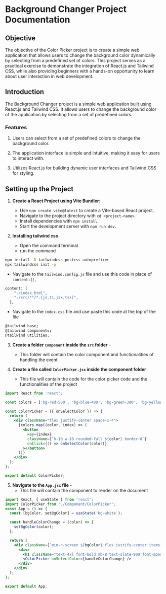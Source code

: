 # Background Changer Project Documentation

## Objective 

The objective of the Color Picker project is to create a simple web application that allows users to change the background color dynamically by selecting from a predefined set of colors. This project serves as a practical exercise to demonstrate the integration of React.js and Tailwind CSS, while also providing beginners with a hands-on opportunity to learn about user interaction in web development.

## Introduction

The Background Changer project is a simple web application built using React.js and Tailwind CSS. It allows users to change the background color of the application by selecting from a set of predefined colors.

### Features

1. Users can select from a set of predefined colors to change the background color.

2. The application interface is simple and intuitive, making it easy for users to interact with.

3. Utilizes React.js for building dynamic user interfaces and Tailwind CSS for styling.


## Setting up the Project

1. **Create a React Project using Vite Bundler**:
    - Use `npm create vite@latest` to create a Vite-based React project.
    - Navigate to the project directory with `cd <project-name>`.
    - Install dependencies with `npm install`.
    - Start the development server with `npm run dev`.

2. **Installing tailwind css**
    - Open the command terminal 
    - run the command 
```bash
npm install -D tailwindcss postcss autoprefixer
npx tailwindcss init -p
```
  - Navigate to the `tailwind.config.js` file and use this code in place of `content:[],` 
```bash
content: [
    "./index.html",
    "./src/**/*.{js,ts,jsx,tsx}",
  ],
```
  - Navigate to the `index.css` file and use paste this code at the top of the file 
```bash
@tailwind base;
@tailwind components;
@tailwind utilities;
```
3. **Create a folder `component` inside the `src` folder** - 
    - This folder will contain the color component and functionalities of handling the event 

4. **Create a file called `ColorPicker.jsx` inside the component folder**
    - This file will contain the code for the color picker code and the functionalities of the project

```jsx
import React from 'react';

const colors = ['bg-red-500', 'bg-blue-400', 'bg-green-300', 'bg-yellow-300'];

const ColorPicker = ({ onSelectColor }) => {
  return (
    <div className="flex justify-center space-x-4">
      {colors.map((color, index) => (
        <button
          key={index}
          className={`h-10 w-10 rounded-full ${color} border-8`}
          onClick={() => onSelectColor(color)}
        ></button>
      ))}
    </div>
  );
};

export default ColorPicker;

```
5. **Navigate to the `App.jsx` file** - 
    - This file will contain the component to render on the document 

```jsx
import React, { useState } from 'react';
import ColorPicker from './Component/ColorPicker';
const App = () => {
  const [bgColor, setBgColor] = useState('bg-white');

  const handleColorChange = (color) => {
    setBgColor(color);
  };

  return (
    <div className={`min-h-screen ${bgColor} flex justify-center items-center`}>
      <div>
        <h1 className="text-4xl font-bold mb-8 text-slate-900 font-mono">Background Changer</h1>
        <ColorPicker onSelectColor={handleColorChange} />
      </div>
    </div>
  );
};

export default App;

```
